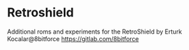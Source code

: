 # Retroshield
 Additional roms and experiments for the RetroShield by Erturk Kocalar@8bitforce https://gitlab.com/8bitforce
